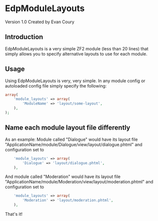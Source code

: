 EdpModuleLayouts
================
Version 1.0 Created by Evan Coury

Introduction
------------

EdpModuleLayouts is a very simple ZF2 module (less than 20 lines) that simply
allows you to specify alternative layouts to use for each module.

Usage
-----

Using EdpModuleLayouts is very, very simple. In any module config or autoloaded
config file simply specify the following:

```php
array(
    'module_layouts' => array(
        'ModuleName' => 'layout/some-layout',
    ),
);
```

Name each module layout file differently 
----------------------------------------

As an example: Module called "Dialogue" would have its layout file "ApplicationName/module/Dialogue/view/layout/dialogue.phtml" and configuration set to
```php
    'module_layouts' => array(
        'Dialogue' => 'layout/dialogue.phtml',
    ),
```
And module called "Moderation" would have its layout file "ApplicationName/module/Moderation/view/layout/moderation.phtml" and configuration set to
```php
    'module_layouts' => array(
        'Moderation' => 'layout/moderation.phtml',
    ),
```
That's it!